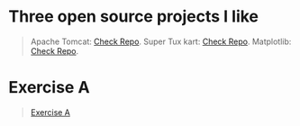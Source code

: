 # Three open source projects I like
> Apache Tomcat: [Check Repo](https://github.com/apache/tomcat).
> Super Tux kart: [Check Repo](https://github.com/supertuxkart/stk-code).
> Matplotlib: [Check Repo](https://github.com/matplotlib/matplotlib).
# Exercise A
> [Exercise A](https://codepen.io/Carlos-Eduardo-Mili-n-Pinelo/pen/QWoqBJG)